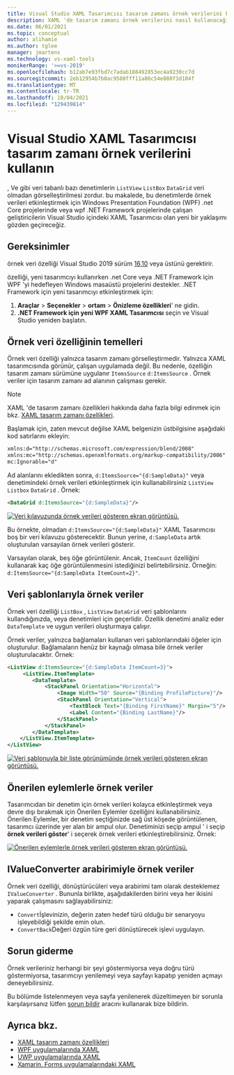 ```yaml
---
title: Visual Studio XAML Tasarımcısı tasarım zamanı örnek verilerini kullanın
description: XAML 'de tasarım zamanı örnek verilerini nasıl kullanacağınızı öğrenin.
ms.date: 06/01/2021
ms.topic: conceptual
author: alihamie
ms.author: tglee
manager: jmartens
ms.technology: vs-xaml-tools
monikerRange: '>=vs-2019'
ms.openlocfilehash: b12ab7e93fbd7c7adab188492853ec4a9230cc7d
ms.sourcegitcommit: 2eb12954b7b0ac9508fff11a86c54e880f3d104f
ms.translationtype: MT
ms.contentlocale: tr-TR
ms.lasthandoff: 10/04/2021
ms.locfileid: "129439814"
---
```

# <a name="use-design-time-sample-data-with-the-xaml-designer-in-visual-studio"></a>Visual Studio XAML Tasarımcısı tasarım zamanı örnek verilerini kullanın

, Ve gibi veri tabanlı bazı denetimlerin `ListView` `ListBox` `DataGrid` veri olmadan görselleştirilmesi zordur. bu makalede, bu denetimlerde örnek verileri etkinleştirmek için Windows Presentation Foundation (WPF) .net Core projelerinde veya wpf .NET Framework projelerinde çalışan geliştiricilerin Visual Studio içindeki XAML Tasarımcısı olan yeni bir yaklaşımı gözden geçireceğiz. 

## <a name="requirements"></a>Gereksinimler

örnek veri özelliği Visual Studio 2019 sürüm [16,10](/visualstudio/releases/2019/release-notes-v16.10) veya üstünü gerektirir.

özelliği, yeni tasarımcıyı kullanırken .net Core veya .NET Framework için WPF 'yi hedefleyen Windows masaüstü projelerini destekler. .NET Framework için yeni tasarımcıyı etkinleştirmek için:

1. **Araçlar**  >  **Seçenekler**  >  **ortam**  >  **Önizleme özellikleri**' ne gidin.
2. **.NET Framework için yeni WPF XAML Tasarımcısı** seçin ve Visual Studio yeniden başlatın.

## <a name="basics-of-the-sample-data-feature"></a>Örnek veri özelliğinin temelleri

Örnek veri özelliği yalnızca tasarım zamanı görselleştirmedir. Yalnızca XAML tasarımcısında görünür, çalışan uygulamada değil. Bu nedenle, özelliğin tasarım zamanı sürümüne uygulanır `ItemsSource` `d:ItemsSource` . Örnek veriler için tasarım zamanı ad alanının çalışması gerekir. 

> [!NOTE]
> XAML 'de tasarım zamanı özellikleri hakkında daha fazla bilgi edinmek için bkz. [XAML tasarım zamanı özellikleri](../xaml-tools/xaml-designtime-data.md).

Başlamak için, zaten mevcut değilse XAML belgenizin üstbilgisine aşağıdaki kod satırlarını ekleyin:

```xml
xmlns:d="http://schemas.microsoft.com/expression/blend/2008"
xmlns:mc="http://schemas.openxmlformats.org/markup-compatibility/2006"
mc:Ignorable="d"
```

Ad alanlarını ekledikten sonra, `d:ItemsSource="{d:SampleData}"` veya denetimindeki örnek verileri etkinleştirmek için kullanabilirsiniz `ListView` `Listbox` `DataGrid` . Örnek:

```xml
<DataGrid d:ItemsSource="{d:SampleData}"/>
```

[![Veri kılavuzunda örnek verileri gösteren ekran görüntüsü.](media\xaml-sample-data-empty-datagrid.png "Veri kılavuzunda etkinleştirilen örnek veriler")](media\xaml-sample-data-empty-datagrid.png#lightbox)

Bu örnekte, olmadan `d:ItemsSource="{d:SampleData}"` XAML Tasarımcısı boş bir veri kılavuzu gösterecektir. Bunun yerine, `d:SampleData` artık oluşturulan varsayılan örnek verileri gösterir.

Varsayılan olarak, beş öğe görüntülenir. Ancak, `ItemCount` özelliğini kullanarak kaç öğe görüntülenmesini istediğinizi belirtebilirsiniz. Örneğin: `d:ItemsSource="{d:SampleData ItemCount=2}"`.

## <a name="sample-data-with-data-templates"></a>Veri şablonlarıyla örnek veriler

Örnek veri özelliği `ListBox` , `ListView` `DataGrid` veri şablonlarını kullandığınızda, veya denetimleri için geçerlidir. Özellik denetimi analiz eder `DataTemplate` ve uygun verileri oluşturmaya çalışır. 

Örnek veriler, yalnızca bağlamaları kullanan veri şablonlarındaki öğeler için oluşturulur. Bağlamaların henüz bir kaynağı olmasa bile örnek veriler oluşturulacaktır. Örnek:

```xml
<ListView d:ItemsSource="{d:SampleData ItemCount=3}">
     <ListView.ItemTemplate>
        <DataTemplate>
            <StackPanel Orientation="Horizontal">
                <Image Width="50" Source="{Binding ProfilePicture}"/>
                <StackPanel Orientation="Vertical">
                    <TextBlock Text="{Binding FirstName}" Margin="5"/>
                    <Label Content="{Binding LastName}"/>
                </StackPanel>
            </StackPanel>
        </DataTemplate>
    </ListView.ItemTemplate>
</ListView>
```

[![Veri şablonuyla bir liste görünümünde örnek verileri gösteren ekran görüntüsü.](media\xaml-sample-data-templated-listview.png "Veri şablonuyla bir liste görünümünde kullanılan örnek veriler")](media\xaml-sample-data-templated-listview.png#lightbox)

## <a name="sample-data-with-suggested-actions"></a>Önerilen eylemlerle örnek veriler

Tasarımcıdan bir denetim için örnek verileri kolayca etkinleştirmek veya devre dışı bırakmak için Önerilen Eylemler özelliğini kullanabilirsiniz. Önerilen Eylemler, bir denetim seçtiğinizde sağ üst köşede görüntülenen, tasarımcı üzerinde yer alan bir ampul olur. Denetiminizi seçip ampul ' i seçip **örnek verileri göster**' i seçerek örnek verileri etkinleştirebilirsiniz. Örnek:

[![Önerilen eylemlerle örnek verileri gösteren ekran görüntüsü.](media\xaml-sample-data-suggested-actions.png "Önerilen eylemlerle örnek verileri etkinleştir")](media\xaml-sample-data-suggested-actions.png#lightbox)

## <a name="sample-data-with-the-ivalueconverter-interface"></a>IValueConverter arabirimiyle örnek veriler 

Örnek veri özelliği, dönüştürücüleri veya arabirimi tam olarak desteklemez `IValueConverter` . Bununla birlikte, aşağıdakilerden birini veya her ikisini yaparak çalışmasını sağlayabilirsiniz:

- `Convert`İşlevinizin, değerin zaten hedef türü olduğu bir senaryoyu işleyebildiği şekilde emin olun.
- `ConvertBack`Değeri özgün türe geri dönüştürecek işlevi uygulayın. 

## <a name="troubleshooting"></a>Sorun giderme

Örnek verileriniz herhangi bir şeyi göstermiyorsa veya doğru türü göstermiyorsa, tasarımcıyı yenilemeyi veya sayfayı kapatıp yeniden açmayı deneyebilirsiniz.

Bu bölümde listelenmeyen veya sayfa yenilenerek düzeltimeyen bir sorunla karşılaşırsanız lütfen [sorun bildir](../ide/how-to-report-a-problem-with-visual-studio.md) aracını kullanarak bize bildirin.

## <a name="see-also"></a>Ayrıca bkz.

- [XAML tasarım zamanı özellikleri](../xaml-tools/xaml-designtime-data.md)
- [WPF uygulamalarında XAML](/dotnet/framework/wpf/advanced/xaml-in-wpf)
- [UWP uygulamalarında XAML](/windows/uwp/xaml-platform/xaml-overview)
- [Xamarin. Forms uygulamalarındaki XAML](/xamarin/xamarin-forms/xaml/)